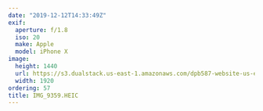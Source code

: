 ```yaml
---
date: "2019-12-12T14:33:49Z"
exif:
  aperture: f/1.8
  iso: 20
  make: Apple
  model: iPhone X
image:
  height: 1440
  url: https://s3.dualstack.us-east-1.amazonaws.com/dpb587-website-us-east-1/asset/gallery/2019-south-america/8a666e7a-0555-02d4-2b13-c40a707034b3~1920.jpg
  width: 1920
ordering: 57
title: IMG_9359.HEIC
---
```

